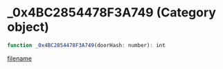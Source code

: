 # _0x4BC2854478F3A749 (Category object)

```js
function _0x4BC2854478F3A749(doorHash: number): int
```

[filename](_0x4BC2854478F3A749_m.md ':include')